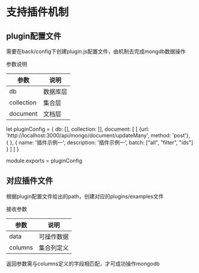 # 支持插件机制

## plugin配置文件

需要在back/config下创建plugin.js配置文件，由机制去完成mongdb数据操作

参数说明

| 参数          | 说明             |
| ------------ | ---------------- |
| db           | 数据库层          |
| collection   | 集合层            |
| document     | 文档层            |

let pluginConfig = {
  db: [],
  collection: [],
  document:  [
    [
      {url: 'http://localhost:3000/api/mongo/document/updateMany', method: 'post'}, {  }, { name: '插件示例一', description: '插件示例一', batch: ["all", "filter", "ids"] }
    ]
  ]
}

module.exports = pluginConfig


## 对应插件文件

根据plugin配置文件给出的path，创建对应的plugins/examples文件

接收参数

| 参数      | 说明             |
| ------    | ----------------|
| data      | 可操作数据       |
| columns   | 集合列定义       |

返回参数需与columns定义的字段相匹配，才可成功操作mongodb

